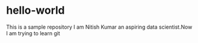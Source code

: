 # hello-world
This is a sample repository
I am Nitish Kumar an aspiring data scientist.Now I am trying to learn git

